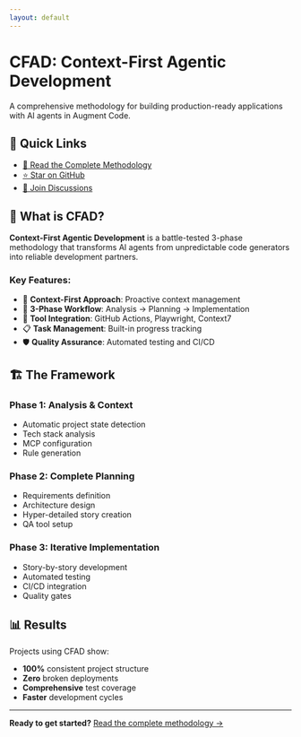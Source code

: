 ```yaml
---
layout: default
---
```


# CFAD: Context-First Agentic Development

A comprehensive methodology for building production-ready applications with AI agents in Augment Code.

## 🚀 Quick Links

- [📖 Read the Complete Methodology](methodology-en.html)
- [⭐ Star on GitHub](https://github.com/tebiiee/cfad-augment-method)
- [💬 Join Discussions](https://github.com/tebiiee/cfad-augment-method/discussions)

## 🎯 What is CFAD?

**Context-First Agentic Development** is a battle-tested 3-phase methodology that transforms AI agents from unpredictable code generators into reliable development partners.

### Key Features:
- 🎯 **Context-First Approach**: Proactive context management
- 🔄 **3-Phase Workflow**: Analysis → Planning → Implementation  
- 🤖 **Tool Integration**: GitHub Actions, Playwright, Context7
- 📋 **Task Management**: Built-in progress tracking
- 🛡️ **Quality Assurance**: Automated testing and CI/CD

## 🏗️ The Framework

### Phase 1: Analysis & Context
- Automatic project state detection
- Tech stack analysis  
- MCP configuration
- Rule generation

### Phase 2: Complete Planning
- Requirements definition
- Architecture design
- Hyper-detailed story creation
- QA tool setup

### Phase 3: Iterative Implementation
- Story-by-story development
- Automated testing
- CI/CD integration
- Quality gates

## 📊 Results

Projects using CFAD show:
- **100%** consistent project structure
- **Zero** broken deployments  
- **Comprehensive** test coverage
- **Faster** development cycles

---

**Ready to get started?** [Read the complete methodology →](methodology-en.html)
